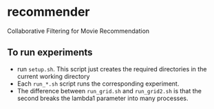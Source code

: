 # recommender
Collaborative Filtering for Movie Recommendation 

## To run experiments

* run `setup.sh`. This script just creates the required directories in the current working directory
* Each `run_*.sh` script runs the corresponding experiment.
* The difference between `run_grid.sh` and `run_grid2.sh` is that the second breaks the lambda1 parameter into many processes.
